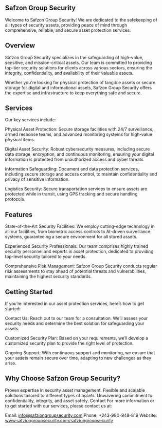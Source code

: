 ## Safzon Group Security
Welcome to Safzon Group Security! We are dedicated to the safekeeping of all types of security assets, providing peace of mind through comprehensive, reliable, and secure asset protection services.

## Overview
Safzon Group Security specializes in the safeguarding of high-value, sensitive, and mission-critical assets. Our team is committed to providing top-tier security solutions for clients across various sectors, ensuring the integrity, confidentiality, and availability of their valuable assets.

Whether you're looking for physical protection of tangible assets or secure storage for digital and informational assets, Safzon Group Security offers the expertise and infrastructure to keep everything safe and secure.

## Services
Our key services include:

Physical Asset Protection: Secure storage facilities with 24/7 surveillance, armed response teams, and advanced monitoring systems for high-value physical items.

Digital Asset Security: Robust cybersecurity measures, including secure data storage, encryption, and continuous monitoring, ensuring your digital information is protected from unauthorized access and cyber threats.

Information Safeguarding: Document and data protection services, including secure storage and access control, to maintain confidentiality and privacy of sensitive information.

Logistics Security: Secure transportation services to ensure assets are protected while in transit, using GPS tracking and secure handling protocols.

## Features
State-of-the-Art Security Facilities: We employ cutting-edge technology in all our facilities, from biometric access controls to AI-driven surveillance systems, guaranteeing a secure environment for all stored assets.

Experienced Security Professionals: Our team comprises highly trained security personnel and experts in asset protection, dedicated to providing top-level security tailored to your needs.

Comprehensive Risk Management: Safzon Group Security conducts regular risk assessments to stay ahead of potential threats and vulnerabilities, maintaining the highest security standards.

## Getting Started
If you’re interested in our asset protection services, here’s how to get started:

Contact Us: Reach out to our team for a consultation. We’ll assess your security needs and determine the best solution for safeguarding your assets.

Customized Security Plan: Based on your requirements, we’ll develop a customized security plan to provide the right level of protection.

Ongoing Support: With continuous support and monitoring, we ensure that your assets remain secure over time, adapting to new challenges as they arise.

## Why Choose Safzon Group Security?
Proven expertise in security asset management.
Flexible and scalable solutions tailored to different types of assets.
Unwavering commitment to confidentiality, integrity, and asset safety.
Contact
For more information or to get started with our services, please contact us at:

Email: info@safziongroupsecurity.com
Phone: +243-980-948-819
Website: www.safziongroupsecurity.com/safziongroupsecurity
